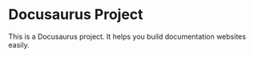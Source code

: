 # Docusaurus Project

This is a Docusaurus project. It helps you build documentation websites easily.
